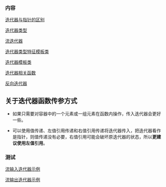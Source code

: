 
### 内容

[迭代器与指针的区别](迭代器与指针.md)

[迭代器类型](迭代器类型.md)

[流迭代器](流迭代器.md)

[迭代器类型特征模板类](迭代器类型特征模板类.md)

[迭代器模板类](迭代器模板类.md)

[迭代器相关函数](迭代器相关函数.md)

[反向迭代器](反向迭代器.md)


## 关于迭代器函数传参方式

- 如果只需要对容器中的一个元素或一组元素在函数内操作，传入迭代器会更好一些。

- 可以使用值传递、左值引用传递和右值引用传递将迭代器传入，把迭代器看作是指针，则值传递没有必要，右值引用可能会破坏原迭代器的状态，所以**更建议使用左值引用**。


### 测试

[流输入迭代器示例](tests/istream_iterator.cpp)

[流输出迭代器示例](tests/ostream_iterator.cpp)

